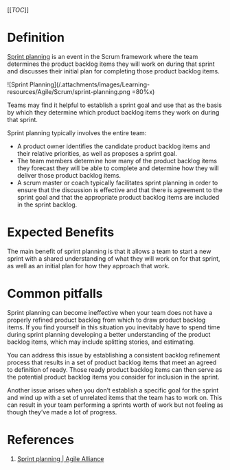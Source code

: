 [[_TOC_]]

# Definition

[Sprint planning](https://www.agilealliance.org/glossary/sprint-planning/) is an event in the Scrum framework where the team determines the product backlog items they will work on during that sprint and discusses their initial plan for completing those product backlog items.

![Sprint Planning](/.attachments/images/Learning-resources/Agile/Scrum/sprint-planning.png =80%x)

Teams may find it helpful to establish a sprint goal and use that as the basis by which they determine which product backlog items they work on during that sprint.

Sprint planning typically involves the entire team:

- A product owner identifies the candidate product backlog items and their relative priorities, as well as proposes a sprint goal.
- The team members determine how many of the product backlog items they forecast they will be able to complete and determine how they will deliver those product backlog items.
- A scrum master or coach typically facilitates sprint planning in order to ensure that the discussion is effective and that there is agreement to the sprint goal and that the appropriate product backlog items are included in the sprint backlog.

# Expected Benefits

The main benefit of sprint planning is that it allows a team to start a new sprint with a shared understanding of what they will work on for that sprint, as well as an initial plan for how they approach that work.

# Common pitfalls

Sprint planning can become ineffective when your team does not have a properly refined product backlog from which to draw product backlog items. If you find yourself in this situation you inevitably have to spend time during sprint planning developing a better understanding of the product backlog items, which may include splitting stories, and estimating.

You can address this issue by establishing a consistent backlog refinement process that results in a set of product backlog items that meet an agreed to definition of ready. Those ready product backlog items can then serve as the potential product backlog items you consider for inclusion in the sprint.

Another issue arises when you don’t establish a specific goal for the sprint and wind up with a set of unrelated items that the team has to work on. This can result in your team performing a sprints worth of work but not feeling as though they’ve made a lot of progress.

# References

1. [Sprint planning | Agile Alliance](https://www.agilealliance.org/glossary/sprint-planning/)